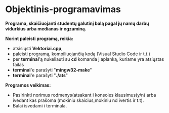 # Objektinis-programavimas

**Programa, skaičiuojanti studentų galutinį balą pagal jų namų darbų vidurkius arba medianas ir egzaminą.**

**Norint paleisti programą, reikia:** 
  * atsisiųsti **Vektoriai.cpp**,
  * paleisti programą, kompiliuojančią kodą (Visual Studio Code ir t.t.)
  * per **terminal**'ą nukeliauti su **cd** komanda į aplanką, kuriame yra atsiųstas failas
  * **terminal**'e parašyti "**mingw32-make**"
  * **terminal**'e parašyti "**./ats**"
  
**Programos veikimas:**
  * Pasirinkti norimus rodmenys(atsakant i konsoles klausimus(y/n) arba ivedant kas prašoma (mokiniu skaicius,mokiniu nd ivertis ir t.t).
  * Balai isvedami i terminala.
